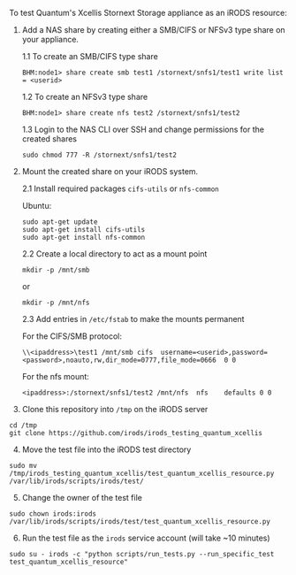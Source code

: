 To test Quantum's Xcellis Stornext Storage appliance as an iRODS resource:

1. Add a NAS share by creating either a SMB/CIFS or NFSv3 type share on your appliance.

    1.1 To create an SMB/CIFS type share 
    ```
    BHM:node1> share create smb test1 /stornext/snfs1/test1 write list = <userid>
    ```
    
    1.2 To create an NFSv3 type share
    ```
    BHM:node1> share create nfs test2 /stornext/snfs1/test2 
    ```
    
    1.3 Login to the NAS CLI over SSH and change permissions for the created shares
    ```
    sudo chmod 777 -R /stornext/snfs1/test2
    ```

2. Mount the created share on your iRODS system.

    2.1 Install required packages `cifs-utils` or `nfs-common`

    Ubuntu:
    ```
    sudo apt-get update
    sudo apt-get install cifs-utils
    sudo apt-get install nfs-common
    ```
    
    2.2 Create a local directory to act as a mount point
    ```
    mkdir -p /mnt/smb
    ```
    or
    ```
    mkdir -p /mnt/nfs
    ```
   
    2.3 Add entries in `/etc/fstab` to make the mounts permanent

    For the CIFS/SMB protocol:
    ```
    \\<ipaddress>\test1 /mnt/smb cifs  username=<userid>,password=<password>,noauto,rw,dir_mode=0777,file_mode=0666  0 0
    ```

    For the nfs mount:
    ```
    <ipaddress>:/stornext/snfs1/test2 /mnt/nfs  nfs    defaults 0 0
    ```

3. Clone this repository into `/tmp` on the iRODS server
```
cd /tmp
git clone https://github.com/irods/irods_testing_quantum_xcellis
```

4. Move the test file into the iRODS test directory
```
sudo mv /tmp/irods_testing_quantum_xcellis/test_quantum_xcellis_resource.py /var/lib/irods/scripts/irods/test/
```

5. Change the owner of the test file
```
sudo chown irods:irods /var/lib/irods/scripts/irods/test/test_quantum_xcellis_resource.py
```

6) Run the test file as the `irods` service account (will take ~10 minutes)

```
sudo su - irods -c "python scripts/run_tests.py --run_specific_test test_quantum_xcellis_resource"
```
